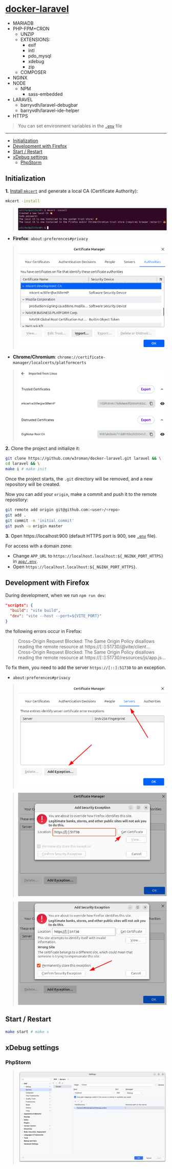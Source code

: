 # [docker-laravel](https://github.com/w3roman/docker-laravel)

- MARIADB
- PHP-FPM+CRON
  - UNZIP
  - EXTENSIONS:
    - exif
    - intl
    - pdo_mysql
    - xdebug
    - zip
  - COMPOSER
- NGINX
- NODE
  - NPM
    - sass-embedded
- LARAVEL
  - barryvdh/laravel-debugbar
  - barryvdh/laravel-ide-helper
- HTTPS

> You can set environment variables in the [`.env`](.env) file

---

- [Initialization](#initialization)
- [Development with Firefox](#development-with-firefox)
- [Start / Restart](#start--restart)
- [xDebug settings](#xdebug-settings)
    - [PhpStorm](#xdebug-settings--phpstorm)

## Initialization

**1.** [Install `mkcert`](https://github.com/FiloSottile/mkcert?tab=readme-ov-file#installation) and generate a local CA (Certificate Authority):

```sh
mkcert -install
```

> ![image](img/certificate-generation/1-mkcert-install.png)

- **Firefox**: `about:preferences#privacy`

> ![image](img/certificate-generation/3-firefox-certificate-manager.png)

- **Chrome/Chromium**: `chrome://certificate-manager/localcerts/platformcerts`

> ![image](img/certificate-generation/2-chrome-certificate-manager.png)

**2.** Clone the project and initialize it:

``` sh
git clone https://github.com/w3roman/docker-laravel.git laravel && \
cd laravel && \
make i # make init
```

Once the project starts, the `.git` directory will be removed, and a new repository will be created.

Now you can add your `origin`, make a commit and push it to the remote repository:

``` sh
git remote add origin git@github.com:<user>/<repo>
git add .
git commit -m 'initial commit'
git push -u origin master
```

**3.** Open https://localhost:900 (default HTTPS port is 900, see [`.env`](.env) file).

For access with a domain zone:
- Change `APP_URL` to `https://localhost.localhost:${_NGINX_PORT_HTTPS}` in [`app/.env`](app/.env).
- Open `https://localhost.localhost:${_NGINX_PORT_HTTPS}`.

## Development with Firefox

During development, when we run `npm run dev`:

``` json
"scripts": {
  "build": "vite build",
  "dev": "vite --host --port=${VITE_PORT}"
}
```

the following errors occur in Firefox:

> Cross-Origin Request Blocked: The Same Origin Policy disallows reading the remote resource at https://[::]:51730/@vite/client...<br>
Cross-Origin Request Blocked: The Same Origin Policy disallows reading the remote resource at https://[::]:51730/resources/js/app.js...

To fix them, you need to add the server `https://[::]:51730` to an exception.

- `about:preferences#privacy`

> ![image](img/certificate-generation/development-with-firefox-certificate-manager-step-1.png)

> ![image](img/certificate-generation/development-with-firefox-certificate-manager-step-2.png)

> ![image](img/certificate-generation/development-with-firefox-certificate-manager-step-3.png)

## Start / Restart

``` sh
make start # make s
```

## xDebug settings

### PhpStorm
<a name="xdebug-settings--phpstorm"></a>

> ![xDebug settings | PhpStorm](img/xdebug-settings/phpstorm.png)
